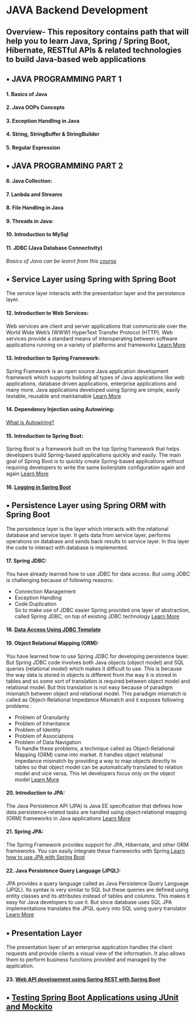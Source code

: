 # __JAVA Backend Development__
## Overview- This repository contains path that will help you to learn Java, Spring / Spring Boot, Hibernate, RESTful APIs & related technologies to build Java-based web applications

## •	__JAVA PROGRAMMING PART 1__
#### 1.	Basics of Java
#### 2.	Java OOPs Concepts
#### 3.	Exception Handling in Java
#### 4.	String, StringBuffer & StringBuilder
#### 5.	Regular Expression

## •	__JAVA PROGRAMMING PART 2__
#### 6.	Java Collection:
#### 7.	Lanbda and Streams
#### 8.	 File Handling in Java
#### 9.	Threads in Java:
#### 10.	Introduction to MySql
#### 11.	JDBC (Java Database Connectivity)
_Basics of Java can be learnt from this [course](https://www.udemy.com/course/java-tutorial/)_

## •	__Service Layer using Spring with Spring Boot__
The service layer interacts with the presentation layer and the persistence layer.
#### 12.	Introduction to Web Services:
Web services are client and server applications that communicate over the World Wide Web’s (WWW) HyperText Transfer Protocol (HTTP). Web services provide a standard means of interoperating between software applications running on a variety of platforms and frameworks [Learn More](https://java2blog.com/restful-web-service-tutorial/)
#### 13.	Introduction to Spring Framework: 
Spring Framework is an open source Java application development framework which supports building all types of Java applications like web applications, database driven applications, enterprise applications and many more.  Java applications developed using Spring are simple, easily testable, reusable and maintainable [Learn More](https://www.tutorialspoint.com/spring/spring_overview.htm)
#### 14.	Dependency Injection using Autowiring:
[What is Autowiring?](https://www.javatpoint.com/autowiring-in-spring)
#### 15.	Introduction to Spring Boot:
Spring Boot is a framework built on the top Spring framework that helps developers build Spring-based applications quickly and easily. The main goal of Spring Boot is to quickly create Spring-based applications without requiring developers to write the same boilerplate configuration again and again [Learn More](https://www.geeksforgeeks.org/introduction-to-spring-boot/)
#### 16.	[Logging in Spring Boot](https://howtodoinjava.com/spring-boot2/logging/spring-boot-logging-configurations/)

## •	__Persistence Layer using Spring ORM with Spring Boot__
The persistence layer is the layer which interacts with the relational database and service layer. It gets data from service layer, performs operations on database and sends back results to service layer. In this layer the code to interact with database is implemented.
#### 17.	Spring JDBC: 
You have already learned how to use JDBC for data access. But using JDBC is challenging because of following reasons:
- Connection Management 
- Exception Handling
- Code Duplication                                                            
So to make use of JDBC easier Spring provided one layer of abstraction, called Spring JDBC, on top of existing JDBC technology [Learn More](https://www.baeldung.com/spring-jdbc-jdbctemplate)
#### 18.	[Data Access Using JDBC Template](https://www.vogella.com/tutorials/SpringJDBC/article.html)
#### 19.	Object Relational Mapping (ORM):
You have learned how to use Spring JDBC for developing persistence layer. But Spring JDBC code involves both Java objects (object model) and SQL queries (relational model) which makes it difficult to use. This is because the way data is stored in objects is different from the way it is stored in tables and so some sort of translation is required between object model and relational model. But this translation is not easy because of paradigm mismatch between object and relational model. This paradigm mismatch is called as Object-Relational Impedance Mismatch and it exposes following problems :
- Problem of Granularity
- Problem of Inheritance
- Problem of Identity
- Problem of Associations
- Problem of Data Navigation                                 
To handle these problems, a technique called as Object-Relational Mapping (ORM) came into market. It handles object relational impedance mismatch by providing a way to map objects directly to tables so that object model can be automatically translated to relation model and vice versa, This let developers focus only on the object model [Learn More](https://docs.spring.io/spring/docs/4.2.x/spring-framework-reference/html/orm.html)
#### 20.	Introduction to JPA:
The Java Persistence API (JPA) is Java EE specification that defines how data persistence‐related tasks are handled using object‐relational mapping (ORM) frameworks in Java applications [Learn More](https://www.javatpoint.com/jpa-introduction)
#### 21.	Spring JPA:
The Spring Framework provides support for JPA, Hibernate, and other ORM frameworks. You can easily integrate these frameworks with Spring.[Learn how to use JPA with Spring Boot](https://spring.io/guides/gs/accessing-data-jpa/)
#### 22.	Java Persistence Query Language (JPQL):
JPA provides a query language called as Java Persistence Query Language (JPQL). Its syntax is very similar to SQL but these queries are defined using entity classes and its attributes instead of tables and columns. This makes it easy for Java developers to use it. But since database uses SQL JPA implementations translates the JPQL query into SQL using query translator [Learn More](https://www.tutorialspoint.com/jpa/jpa_jpql.htm)

## • __Presentation Layer__
The presentation layer of an enterprise application handles the client requests and provide clients a visual view of the information. It also allows them to perform business functions provided and managed by the application. 
#### 23.	[Web API development using Spring REST with Spring Boot](https://www.tutorialspoint.com/spring_boot/spring_boot_building_restful_web_services.htm)

## •	[__Testing Spring Boot Applications using JUnit and Mockito__](https://howtodoinjava.com/spring-boot2/testing/spring-boot-mockito-junit-example/)



 

